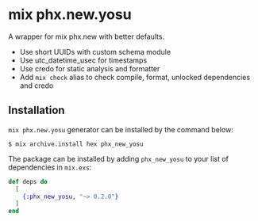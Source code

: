 # mix phx.new.yosu

A wrapper for mix phx.new with better defaults.

- Use short UUIDs with custom schema module
- Use utc_datetime_usec for timestamps
- Use credo for static analysis and formatter
- Add `mix check` alias to check compile, format, unlocked dependencies and credo

## Installation

`mix phx.new.yosu` generator can be installed by the command below:

```
$ mix archive.install hex phx_new_yosu
```


The package can be installed
by adding `phx_new_yosu` to your list of dependencies in `mix.exs`:

```elixir
def deps do
  [
    {:phx_new_yosu, "~> 0.2.0"}
  ]
end
```
